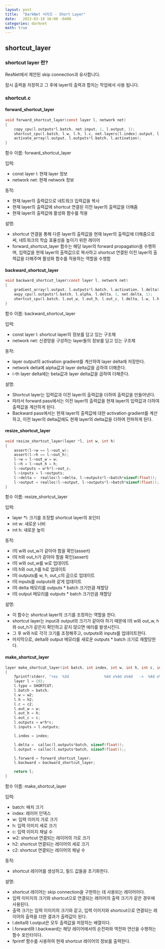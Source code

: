 ```yaml
---
layout: post
title:  "DarkNet 시리즈 - Short Layer"
date:   2022-03-18 16:00 -0400
categories: darknet
math: true
---
```


## shortcut\_layer

### shortcut layer 란?

ResNet에서 제안된 skip connection과 유사합니다.

잠시 출력을 저장하고 그 후에 layer의 출력과 합치는 작업에서 사용 됩니다.

### shortcut.c

#### forward\_shortcut\_layer

```c
void forward_shortcut_layer(const layer l, network net)
{
    copy_cpu(l.outputs*l.batch, net.input, 1, l.output, 1);                                                                  // network input -> layer output
    shortcut_cpu(l.batch, l.w, l.h, l.c, net.layers[l.index].output, l.out_w, l.out_h, l.out_c, l.alpha, l.beta, l.output);  // layer output += i-th layer output
    activate_array(l.output, l.outputs*l.batch, l.activation);
}
```

함수 이름: forward\_shortcut\_layer

입력:

* const layer l: 현재 layer 정보
* network net: 현재 network 정보

동작:

* 현재 layer의 출력값으로 네트워크 입력값을 복사
* 현재 layer의 출력값에 shortcut 연결된 이전 layer의 출력값을 더해줌
* 현재 layer의 출력값에 활성화 함수를 적용

설명:

* shortcut 연결을 통해 다른 layer의 출력값을 현재 layer의 출력값에 더해줌으로써, 네트워크의 학습 효율성을 높이기 위한 레이어
* forward\_shortcut\_layer 함수는 해당 layer의 forward propagation을 수행하며, 입력값을 현재 layer의 출력값으로 복사하고 shortcut 연결된 이전 layer의 출력값을 더해주며 활성화 함수를 적용하는 역할을 수행함



#### backward\_shortcut\_layer

```c
void backward_shortcut_layer(const layer l, network net)
{
    gradient_array(l.output, l.outputs*l.batch, l.activation, l.delta);                                                       // layer delta -> activation grad
    axpy_cpu(l.outputs*l.batch, l.alpha, l.delta, 1, net.delta, 1);                                                           // network delta += alpha * layer delta
    shortcut_cpu(l.batch, l.out_w, l.out_h, l.out_c, l.delta, l.w, l.h, l.c, 1, l.beta, net.layers[l.index].delta);           // i-th layer delta += layer delta
}
```

함수 이름: backward\_shortcut\_layer

입력:

* const layer l: shortcut layer의 정보를 담고 있는 구조체
* network net: 신경망을 구성하는 layer들의 정보를 담고 있는 구조체

동작:

* layer output의 activation gradient를 계산하여 layer delta에 저장한다.
* network delta에 alpha값과 layer delta값을 곱하여 더해준다.
* i-th layer delta에는 beta값과 layer delta값을 곱하여 더해준다.

설명:&#x20;

* Shortcut layer는 입력값과 이전 layer의 출력값을 더하여 출력값을 만들어낸다.&#x20;
* 따라서 forward pass에서는 이전 layer의 출력값을 현재 layer의 입력값과 더하여 출력값을 계산하게 된다.&#x20;
* Backward pass에서는 현재 layer의 출력값에 대한 activation gradient를 계산하고, 이전 layer의 delta값에도 현재 layer의 delta값을 더하여 전파하게 된다.



#### resize\_shortcut\_layer

```c
void resize_shortcut_layer(layer *l, int w, int h)
{
    assert(l->w == l->out_w);
    assert(l->h == l->out_h);
    l->w = l->out_w = w;
    l->h = l->out_h = h;
    l->outputs = w*h*l->out_c;
    l->inputs = l->outputs;
    l->delta =  realloc(l->delta, l->outputs*l->batch*sizeof(float));
    l->output = realloc(l->output, l->outputs*l->batch*sizeof(float));
}
```

함수 이름: resize\_shortcut\_layer

입력:

* layer \*l: 크기를 조정할 shortcut layer의 포인터
* int w: 새로운 너비
* int h: 새로운 높이

동작:

* l의 w와 out\_w가 같아야 함을 확인(assert)
* l의 h와 out\_h가 같아야 함을 확인(assert)
* l의 w와 out\_w를 w로 업데이트
* l의 h와 out\_h를 h로 업데이트
* l의 outputs를 w, h, out\_c의 곱으로 업데이트
* l의 inputs를 outputs와 같게 업데이트
* l의 delta 메모리를 outputs \* batch 크기만큼 재할당
* l의 output 메모리를 outputs \* batch 크기만큼 재할당

설명:&#x20;

* 이 함수는 shortcut layer의 크기를 조정하는 역할을 한다.&#x20;
* shortcut layer는 input과 output의 크기가 같아야 하기 때문에 l의 w와 out\_w, h와 out\_h가 같은지 확인하고 같지 않으면 에러를 발생시킨다.&#x20;
* 그 후 w와 h로 각각 크기를 조정해주고, outputs와 inputs를 업데이트한다.&#x20;
* 마지막으로, delta와 output 메모리를 새로운 outputs \* batch 크기로 재할당한다.



#### make\_shortcut\_layer

```c
layer make_shortcut_layer(int batch, int index, int w, int h, int c, int w2, int h2, int c2)
{
    fprintf(stderr, "res  %3d                %4d x%4d x%4d   ->  %4d x%4d x%4d\n",index, w2,h2,c2, w,h,c);
    layer l = {0};
    l.type = SHORTCUT;
    l.batch = batch;
    l.w = w2;
    l.h = h2;
    l.c = c2;
    l.out_w = w;
    l.out_h = h;
    l.out_c = c;
    l.outputs = w*h*c;
    l.inputs = l.outputs;

    l.index = index;

    l.delta =  calloc(l.outputs*batch, sizeof(float));
    l.output = calloc(l.outputs*batch, sizeof(float));;

    l.forward = forward_shortcut_layer;
    l.backward = backward_shortcut_layer;

    return l;
}
```

함수 이름: make\_shortcut\_layer

입력:

* batch: 배치 크기
* index: 레이어 인덱스
* w: 입력 이미지 가로 크기
* h: 입력 이미지 세로 크기
* c: 입력 이미지 채널 수
* w2: shortcut 연결되는 레이어의 가로 크기
* h2: shortcut 연결되는 레이어의 세로 크기
* c2: shortcut 연결되는 레이어의 채널 수

동작:

* shortcut 레이어를 생성하고, 필드 값들을 초기화한다.

설명:

* shortcut 레이어는 skip connection을 구현하는 데 사용되는 레이어이다.
* 입력 이미지의 크기와 shortcut으로 연결되는 레이어의 출력 크기가 같은 경우에 사용된다.
* 출력 크기는 입력 이미지의 크기와 같고, 입력 이미지와 shortcut으로 연결되는 레이어의 출력을 더한 결과가 출력값이 된다.
* l.delta와 l.output은 모두 출력값을 저장하는 배열이다.
* l.forward와 l.backward는 해당 레이어에서의 순전파와 역전파 연산을 수행하는 함수 포인터이다.
* fprintf 함수를 사용하여 현재 shortcut 레이어의 정보를 출력한다.
